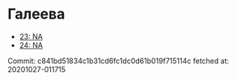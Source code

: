 # Галеева
- [23: NA](23.md)
- [24: NA](24.md)

Commit: c841bd51834c1b31cd6fc1dc0d61b019f715114c
 fetched at: 20201027-011715

